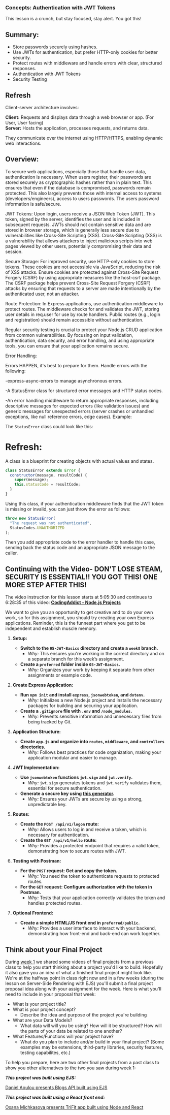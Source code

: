 
### Concepts: Authentication with JWT Tokens

This lesson is a crunch, but stay focused, stay alert. You got this!

## Summary:

 - Store passwords securely using hashes.
 - Use JWTs for authentication, but prefer HTTP-only cookies for better security.
 - Protect routes with middleware and handle errors with clear, structured responses.
 - Authentication with JWT Tokens
 - Security Testing

## Refresh
Client-server architecture involves:

**Client:** Requests and displays data through a web browser or app. (For User, User facing)</br>
**Server:** Hosts the application, processes requests, and returns data.

They communicate over the internet using HTTP/HTTPS, enabling dynamic web interactions.

## Overview: 

To secure web applications, especially those that handle user data, authentication is necessary. When users register, their passwords are stored securely as cryptographic hashes rather than in plain text. This ensures that even if the database is compromised, passwords remain protected. This also largely prevents those with internal access to systems (developers/engineers), access to users passwords. The users password information is safe/secure.

JWT Tokens: Upon login, users receive a JSON Web Token (JWT). This token, signed by the server, identifies the user and is included in subsequent requests. JWTs should not contain sensitive data and are stored in browser storage, which is generally less secure due to vulnerabilities like Cross-Site Scripting (XSS). Cross-Site Scripting (XSS) is a vulnerability that allows attackers to inject malicious scripts into web pages viewed by other users, potentially compromising their data and session.

Secure Storage: For improved security, use HTTP-only cookies to store tokens. These cookies are not accessible via JavaScript, reducing the risk of XSS attacks. Ensure cookies are protected against Cross-Site Request Forgery (CSRF) by using appropriate measures like the host-csrf package. The CSRF package helps prevent Cross-Site Request Forgery (CSRF) attacks by ensuring that requests to a server are made intentionally by the authenticated user, not an attacker.

Route Protection: In Express applications, use authentication middleware to protect routes. The middleware checks for and validates the JWT, storing user details in req.user for use by route handlers. Public routes (e.g., login and registration) should remain accessible without authentication.

Regular security testing is crucial to protect your Node.js CRUD application from common vulnerabilities. By focusing on input validation, authentication, data security, and error handling, and using appropriate tools, you can ensure that your application remains secure.

Error Handling: 

Errors HAPPEN, it's best to prepare for them. Handle errors with the following: 

-express-async-errors to manage asynchronous errors.

-A StatusError class for structured error messages and HTTP status codes.

-An error handling middleware to return appropriate responses, including descriptive messages for expected errors (like validation issues) and generic messages for unexpected errors (server crashes or unhandled exceptions, like null reference errors, edge cases).
Example: 

The `StatusError` class could look like this:

# Refresh:
A class is a blueprint for creating objects with actual values and states.

```javascript
class StatusError extends Error {
  constructor(message, resultCode) {
    super(message);
    this.statusCode = resultCode;
  }
}
```

Using this class, if your authentication middleware finds that the JWT token is missing or invalid, you can just throw the error as follows:

```javascript
throw new StatusError(
  "The request was not authenticated",
  StatusCodes.UNAUTHORIZED
);
```

Then you add appropriate code to the error handler to handle this case, sending back the status code and an appropriate JSON message to the caller.


## Continuing with the Video- DON'T LOSE STEAM, SECURITY IS ESSENTIAL!! YOU GOT THIS! ONE MORE STEP AFTER THIS!

The video instruction for this lesson starts at 5:05:30 and continues to 6:28:35 of this video:
**[CodingAddict - Node.js Projects](https://youtu.be/rltfdjcXjmk?t=18325)**


We want to give you an opportunity to get creative and to do your own work, so for this assignment, you should try creating your own Express applications. Reminder, this is the funnest part where you get to be independent and establish muscle memory. 



1. **Setup:**
   - **Switch to the `05-JWT-Basics` directory and create a `week8` branch.**
     - *Why:* This ensures you're working in the correct directory and on a separate branch for this week’s assignment.
   - **Create a `preferred` folder inside `05-JWT-Basics`.**
     - *Why:* Organizes your work by keeping it separate from other assignments or example code.

2. **Create Express Application:**
   - **Run `npm init` and install `express`, `jsonwebtoken`, and `dotenv`.**
     - *Why:* Initializes a new Node.js project and installs the necessary packages for building and securing your application.
   - **Create a `.gitignore` file with `.env` and `/node_modules`.**
     - *Why:* Prevents sensitive information and unnecessary files from being tracked by Git.

3. **Application Structure:**
   - **Create `app.js` and organize into `routes`, `middleware`, and `controllers` directories.**
     - *Why:* Follows best practices for code organization, making your application modular and easier to manage.

4. **JWT Implementation:**
   - **Use `jsonwebtoken` functions `jwt.sign` and `jwt.verify`.**
     - *Why:* `jwt.sign` generates tokens and `jwt.verify` validates them, essential for secure authentication.
   - **Generate a secure key using [this generator](https://www.random.org/strings/).**
     - *Why:* Ensures your JWTs are secure by using a strong, unpredictable key.

5. **Routes:**
   - **Create the `POST /api/v1/logon` route:**
     - *Why:* Allows users to log in and receive a token, which is necessary for authentication.
   - **Create the `GET /api/v1/hello` route:**
     - *Why:* Provides a protected endpoint that requires a valid token, demonstrating how to secure routes with JWT.

6. **Testing with Postman:**
   - **For the `POST` request: Get and copy the token.**
     - *Why:* You need the token to authenticate requests to protected routes.
   - **For the `GET` request: Configure authorization with the token in Postman.**
     - *Why:* Tests that your application correctly validates the token and handles protected routes.

7. **Optional Frontend:**
   - **Create a simple HTML/JS front end in `preferred/public`.**
     - *Why:* Provides a user interface to interact with your backend, demonstrating how front-end and back-end can work together.
    


## Think about your Final Project
During [week 1](?week=1&lesson=Node+Introduction) we shared some videos of final projects from a previous class to help you start thinking about a project you'd like to build.  Hopefully it also gave you an idea of what a finished final project might look like.  We're at the halfway point in class right now and in a few weeks (during the lesson on Server-Side Rendering with EJS) you'll submit a final project proposal idea along with your assignment for the week.  Here is what you'll need to include in your proposal that week: 

- What is your project title? 
- What is your project concept?
  - Describe the idea and purpose of the project you're building
- What are your Data Models?
  - What data will will you be using? How will it be structured? How will the parts of your data be related to one another?
- What Features/Functions will your project have?
  - What do you plan to include and/or build in your final project? (Some examples may be extensions, third-party libraries, security features, testing capabilites, etc.)

To help you prepare, here are two other final projects from a past class to show you other alternatives to the two you saw during week 1:

**_This project was built using EJS:_**

[Daniel Aoulou presents Blogs API built using EJS](https://www.youtube.com/watch?v=qO1e8t-auzo)

**_This project was built using a React front end:_**

[Oxana Michkasova presents TriFit app built using Node and React](https://www.youtube.com/watch?v=_0uiXaADiFE)
